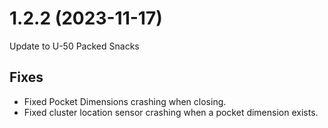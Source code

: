 # 1.2.2 (2023-11-17)

Update to U-50 Packed Snacks

## Fixes
- Fixed Pocket Dimensions crashing when closing.
- Fixed cluster location sensor crashing when a pocket dimension exists.
